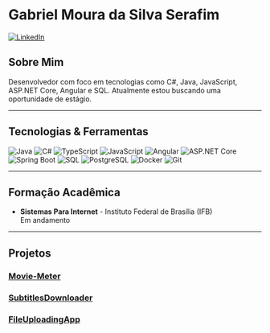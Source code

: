 # Gabriel Moura da Silva Serafim

[![LinkedIn](https://img.shields.io/badge/LinkedIn-0077B5?style=flat&logo=linkedin&logoColor=white)](https://www.linkedin.com/in/gabrielsy/)

## Sobre Mim
Desenvolvedor com foco em tecnologias como C#, Java, JavaScript, ASP.NET Core, Angular e SQL. Atualmente estou buscando uma oportunidade de estágio.

---

## Tecnologias & Ferramentas

![Java](https://img.shields.io/badge/Java-ED8B00?style=flat&logo=java&logoColor=white)
![C#](https://img.shields.io/badge/C%23-239120?style=flat&logo=c-sharp&logoColor=white)
![TypeScript](https://img.shields.io/badge/TypeScript-007ACC?style=flat&logo=typescript&logoColor=white)
![JavaScript](https://img.shields.io/badge/JavaScript-F7DF1E?style=flat&logo=javascript&logoColor=black)
![Angular](https://img.shields.io/badge/Angular-DD0031?style=flat&logo=angular&logoColor=white)
![ASP.NET Core](https://img.shields.io/badge/ASP.NET_Core-5C2D91?style=flat&logo=dotnet&logoColor=white)
![Spring Boot](https://img.shields.io/badge/Spring_Boot-6DB33F?style=flat&logo=spring-boot&logoColor=white)
![SQL](https://img.shields.io/badge/SQL-003B57?style=flat&logo=postgresql&logoColor=white)
![PostgreSQL](https://img.shields.io/badge/PostgreSQL-336791?style=flat&logo=postgresql&logoColor=white)
![Docker](https://img.shields.io/badge/Docker-2496ED?style=flat&logo=docker&logoColor=white)
![Git](https://img.shields.io/badge/Git-F05032?style=flat&logo=git&logoColor=white)

---

## Formação Acadêmica
- **Sistemas Para Internet** - Instituto Federal de Brasília (IFB)  
  Em andamento

---

## Projetos

### [Movie-Meter](https://github.com/Gabriel-sy/Movie-Meter)
### [SubtitlesDownloader](https://github.com/Gabriel-sy/SubtitlesDownloader)
### [FileUploadingApp](https://github.com/Gabriel-sy/FileUploadingApp)

